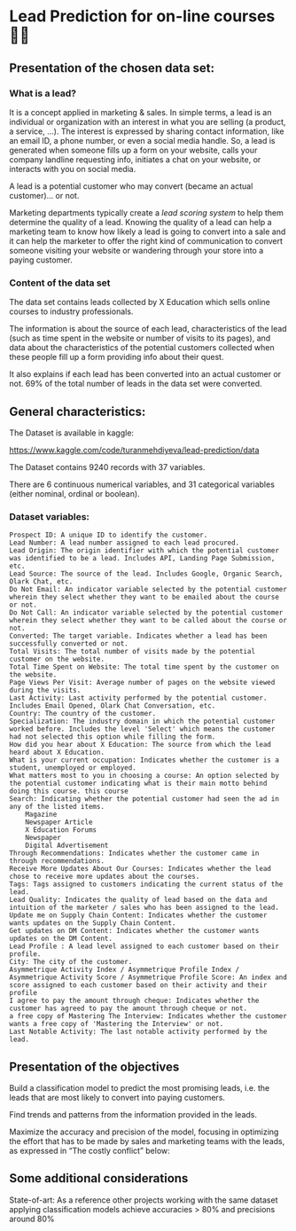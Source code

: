 # Lead Prediction for on-line courses 👩‍🎓

## Presentation of the chosen data set: 

### What is a lead?

It is a concept applied in marketing & sales. In simple terms, a lead is an individual or organization with an interest in what you are selling (a product, a service, ...). The interest is expressed by sharing contact information, like an email ID, a phone number, or even a social media handle. So, a lead is generated when someone fills up a form on your website, calls your company landline requesting info, initiates a chat on your website, or interacts with you on social media. 

A lead is a potential customer who may convert (became an actual customer)... or not. 

Marketing departments typically create a *lead scoring system* to help them determine the quality of a lead. Knowing the quality of a lead can help a marketing team to know how likely a lead is going to convert into a sale and it can help the marketer to offer the right kind of communication to convert someone visiting your website or wandering through your store into a paying customer.

### Content of the data set 

The data set contains leads collected by X Education which sells online courses to industry professionals. 

The information is about the source of each lead, characteristics of the lead (such as time spent in the website or number of visits to its pages), and data about the characteristics of the potential customers collected when these people fill up a form providing info about their quest. 

It also explains if each lead has been converted into an actual customer or not. 69% of the total number of leads in the data set were converted. 

## General characteristics:

The Dataset is available in kaggle: 

https://www.kaggle.com/code/turanmehdiyeva/lead-prediction/data 

The Dataset contains 9240 records with 37 variables. 

There are 6 continuous numerical variables, and 31 categorical variables (either nominal, ordinal or boolean).

### Dataset variables:

    Prospect ID: A unique ID to identify the customer.
    Lead Number: A lead number assigned to each lead procured.
    Lead Origin: The origin identifier with which the potential customer was identified to be a lead. Includes API, Landing Page Submission, etc.
    Lead Source: The source of the lead. Includes Google, Organic Search, Olark Chat, etc.
    Do Not Email: An indicator variable selected by the potential customer wherein they select whether they want to be emailed about the course or not.
    Do Not Call: An indicator variable selected by the potential customer wherein they select whether they want to be called about the course or not.
    Converted: The target variable. Indicates whether a lead has been successfully converted or not.
    Total Visits: The total number of visits made by the potential customer on the website.
    Total Time Spent on Website: The total time spent by the customer on the website.
    Page Views Per Visit: Average number of pages on the website viewed during the visits.
    Last Activity: Last activity performed by the potential customer. Includes Email Opened, Olark Chat Conversation, etc.
    Country: The country of the customer.
    Specialization: The industry domain in which the potential customer worked before. Includes the level 'Select' which means the customer had not selected this option while filling the form.
    How did you hear about X Education: The source from which the lead heard about X Education.
    What is your current occupation: Indicates whether the customer is a student, unemployed or employed.
    What matters most to you in choosing a course: An option selected by the potential customer indicating what is their main motto behind doing this course. this course
    Search: Indicating whether the potential customer had seen the ad in any of the listed items.
        Magazine
        Newspaper Article
        X Education Forums
        Newspaper
        Digital Advertisement
    Through Recommendations: Indicates whether the customer came in through recommendations.
    Receive More Updates About Our Courses: Indicates whether the lead chose to receive more updates about the courses.
    Tags: Tags assigned to customers indicating the current status of the lead.
    Lead Quality: Indicates the quality of lead based on the data and intuition of the marketer / sales who has been assigned to the lead.
    Update me on Supply Chain Content: Indicates whether the customer wants updates on the Supply Chain Content.
    Get updates on DM Content: Indicates whether the customer wants updates on the DM Content.
    Lead Profile : A lead level assigned to each customer based on their profile.
    City: The city of the customer.
    Asymmetrique Activity Index / Asymmetrique Profile Index / Asymmetrique Activity Score / Asymmetrique Profile Score: An index and score assigned to each customer based on their activity and their profile
    I agree to pay the amount through cheque: Indicates whether the customer has agreed to pay the amount through cheque or not.
    a free copy of Mastering The Interview: Indicates whether the customer wants a free copy of 'Mastering the Interview' or not.
    Last Notable Activity: The last notable activity performed by the lead.


## Presentation of the objectives 

Build a classification model to predict the most promising leads, i.e. the leads that are most likely to convert into paying customers. 

Find trends and patterns from the information provided in the leads. 

Maximize the accuracy and precision of the model, focusing in optimizing the effort that has to be made by sales and marketing teams with the leads, as expressed in “The costly conflict” below: 
      
## Some additional considerations

State-of-art: As a reference other projects working with the same dataset applying classification models achieve accuracies > 80% and precisions around 80%


